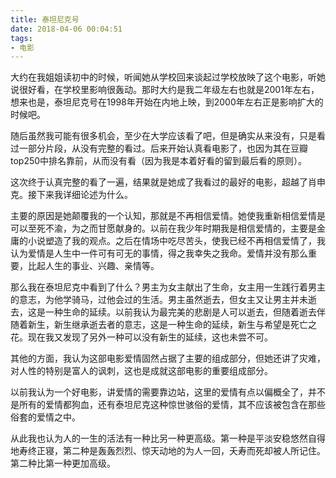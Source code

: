 ```yaml
---
title: 泰坦尼克号
date: 2018-04-06 00:04:51
tags:
- 电影
---
```


大约在我姐姐读初中的时候，听闻她从学校回来谈起过学校放映了这个电影，听她说很好看，在学校里影响很轰动。那时大约是我二年级左右也就是2001年左右，想来也是，泰坦尼克号在1998年开始在内地上映，到2000年左右正是影响扩大的时候吧。

随后虽然我可能有很多机会，至少在大学应该看了吧，但是确实从来没有，只是看过一部分片段，从没有完整的看过。后来开始认真看电影了，也因为其在豆瓣top250中排名靠前，从而没有看（因为我是本着好看的留到最后看的原则）。

这次终于认真完整的看了一遍，结果就是她成了我看过的最好的电影，超越了肖申克。接下来我详细论述为什么。

主要的原因是她颠覆我的一个认知，那就是不再相信爱情。她使我重新相信爱情是可以至死不渝，为之而甘愿献身的。以前在我少年时期我是相信爱情的，主要是金庸的小说塑造了我的观点。之后在情场中吃尽苦头，使我已经不再相信爱情了，我认为爱情是人生中一件可有可无的事情，得之我幸失之我命。爱情并没有那么重要，比起人生的事业、兴趣、亲情等。

那么我在泰坦尼克中看到了什么？男主为女主献出了生命，女主用一生践行着男主的意志，为他学骑马，过他会过的生活。男主虽然逝去，但女主又让男主并未逝去，这是一种生命的延续。以前我认为最完美的悲剧是人可以逝去，但随着逝去伴随着新生，新生继承逝去者的意志，这是一种生命的延续，新生与希望是死亡之花。现在我又发现了另外一种可以没有新生的延续，这也未尝不可。

其他的方面，我认为这部电影爱情固然占据了主要的组成部分，但她还讲了灾难，对人性的特别是富人的讽刺，这也是成就这部电影的重要组成部分。

以前我认为一个好电影，讲爱情的需要靠边站，这里的爱情有点以偏概全了，并不是所有的爱情都狗血，还有泰坦尼克这种惊世骇俗的爱情，其不应该被包含在那些俗套的爱情之中。

从此我也认为人的一生的活法有一种比另一种更高级。第一种是平淡安稳悠然自得地寿终正寝，第二种是轰轰烈烈、惊天动地的为人一回，夭寿而死却被人所记住。第二种比第一种更加高级。
